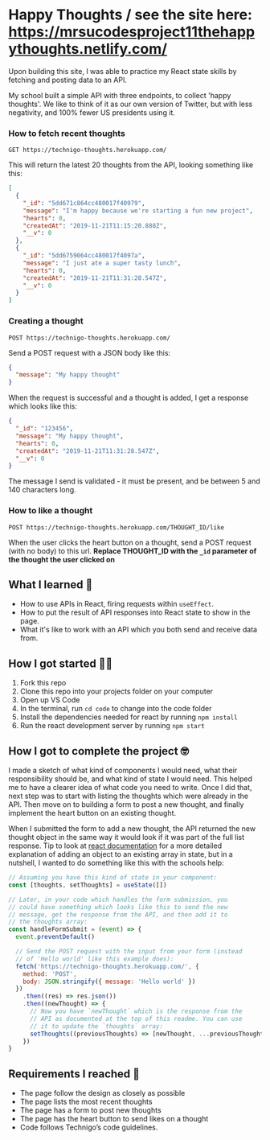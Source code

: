 # Happy Thoughts / see the site here: https://mrsucodesproject11thehappythoughts.netlify.com/

Upon building this site, I was able to practice my React state skills by fetching and posting data to an API.

My school built a simple API with three endpoints, to collect 'happy thoughts'. We like to think of it as our own version of Twitter, but with less negativity, and 100% fewer US presidents using it. 

### How to fetch recent thoughts

`GET https://technigo-thoughts.herokuapp.com/`

This will return the latest 20 thoughts from the API, looking something like this:

```json
[
  {
    "_id": "5dd671c864cc480017f40979",
    "message": "I'm happy because we're starting a fun new project",
    "hearts": 0,
    "createdAt": "2019-11-21T11:15:20.888Z",
    "__v": 0
  },
  {
    "_id": "5dd6759064cc480017f4097a",
    "message": "I just ate a super tasty lunch",
    "hearts": 0,
    "createdAt": "2019-11-21T11:31:28.547Z",
    "__v": 0
  }
]
```

### Creating a thought

`POST https://technigo-thoughts.herokuapp.com/`

Send a POST request with a JSON body like this:

```json
{
  "message": "My happy thought"
}
```

When the request is successful and a thought is added, I get a response which looks like this:

```json
{
  "_id": "123456",
  "message": "My happy thought",
  "hearts": 0,
  "createdAt": "2019-11-21T11:31:28.547Z",
  "__v": 0
}
```

The message I send is validated - it must be present, and be between 5 and 140 characters long. 

### How to like a thought

`POST https://technigo-thoughts.herokuapp.com/THOUGHT_ID/like`

When the user clicks the heart button on a thought, send a POST request (with no body) to this url. **Replace THOUGHT_ID with the `_id` parameter of the thought the user clicked on**

## What I learned 🧠

* How to use APIs in React, firing requests within `useEffect`.
* How to put the result of API responses into React state to show in the page.
* What it's like to work with an API which you both send and receive data from.

## How I got started 💪🏼

1. Fork this repo
2. Clone this repo into your projects folder on your computer
3. Open up VS Code
4. In the terminal, run `cd code` to change into the code folder
5. Install the dependencies needed for react by running `npm install`
6. Run the react development server by running `npm start`

## How I got to complete the project 🤓

I made a sketch of what kind of components I would need, what their responsibility should be, and what kind of state I would need. This helped me to have a clearer idea of what code you need to write. Once I did that, next step was to start with listing the thoughts which were already in the API. Then move on to building a form to post a new thought, and finally implement the heart button on an existing thought.

When I submitted the form to add a new thought, the API returned the new thought object in the same way it would look if it was part of the full list response. Tip to look at [react documentation](https://reactjs.org/docs/hooks-reference.html#usestate) for a more detailed explanation of adding an object to an existing array in state, but in a nutshell, I wanted to do something like this with the schools help:

```js
// Assuming you have this kind of state in your component:
const [thoughts, setThoughts] = useState([]) 

// Later, in your code which handles the form submission, you 
// could have something which looks like this to send the new 
// message, get the response from the API, and then add it to 
// the thoughts array:
const handleFormSubmit = (event) => {
  event.preventDefault()

  // Send the POST request with the input from your form (instead
  // of 'Hello world' like this example does):
  fetch('https://technigo-thoughts.herokuapp.com/', { 
    method: 'POST', 
    body: JSON.stringify({ message: 'Hello world' })
  })
    .then((res) => res.json())
    .then((newThought) => {
      // Now you have `newThought` which is the response from the
      // API as documented at the top of this readme. You can use
      // it to update the `thoughts` array: 
      setThoughts((previousThoughts) => [newThought, ...previousThoughts])
    })
}
```

## Requirements I reached 🧪

* The page follow the design as closely as possible
* The page lists the most recent thoughts
* The page has a form to post new thoughts
* The page has the heart button to send likes on a thought
* Code follows Technigo’s code guidelines.
